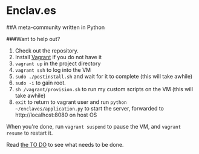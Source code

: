 Enclav.es
====
##A meta-community written in Python


###Want to help out?
1. Check out the repository.
3. Install [Vagrant](http://vagrantup.com) if you do not have it
4. ```vagrant up``` in the project directory 
5. ```vagrant ssh``` to log into the VM
6. ```sudo ./postinstall.sh``` and wait for it to complete (this will take awhile)
6. ```sudo -i``` to gain root.
6. ```sh /vagrant/provision.sh``` to run my custom scripts on the VM (this will take awhile)
6. ```exit``` to return to vagrant user and run ```python ~/enclaves/application.py``` to start the server, forwarded to http://localhost:8080 on host OS

When you're done, run ```vagrant suspend``` to pause the VM, and ```vagrant resume``` to restart it.


Read [the TO DO](https://github.com/thewhitlockian/enclav.es/blob/master/TODO.markdown) to see what needs to be done.
